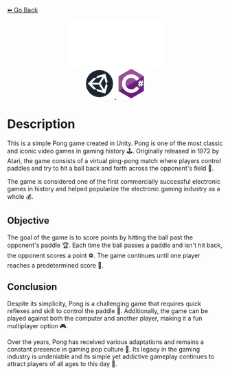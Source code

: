[⬅ Go Back](https://github.com/JpMunhozOliveira/Unity-Projects/blob/main/README.md)

<p align="center">
  <a href="#">
    <img src="https://github.com/JpMunhozOliveira/JpMunhozOliveira/blob/main/resources/images/UnityProjects/PongLogo.png" alt="Pong Logo" width="222" height="111">
  </a>
  <br>
  <a href="#">
    <img src="https://github.com/JpMunhozOliveira/JpMunhozOliveira/blob/main/resources/icons/tools/unity/unity.svg" alt="Unity" width="70" height="70">
  </a>
  <a href="#">
    <img src="https://github.com/JpMunhozOliveira/JpMunhozOliveira/blob/main/resources/icons/programming/csharp/csharp-original.svg" alt="Csharp" width="70" height="70">
  </a>
</p>

# Description

This is a simple Pong game created in Unity. Pong is one of the most classic and iconic video games in gaming history 🕹️. Originally released in 1972 by Atari, the game consists of a virtual ping-pong match where players control paddles and try to hit a ball back and forth across the opponent's field 🏓.

The game is considered one of the first commercially successful electronic games in history and helped popularize the electronic gaming industry as a whole 💰.

## Objective

The goal of the game is to score points by hitting the ball past the opponent's paddle 🏆. Each time the ball passes a paddle and isn't hit back, the opponent scores a point ⚽. The game continues until one player reaches a predetermined score 🏅.

## Conclusion

Despite its simplicity, Pong is a challenging game that requires quick reflexes and skill to control the paddle 👾. Additionally, the game can be played against both the computer and another player, making it a fun multiplayer option 🎮.

Over the years, Pong has received various adaptations and remains a constant presence in gaming pop culture 🎉. Its legacy in the gaming industry is undeniable and its simple yet addictive gameplay continues to attract players of all ages to this day 🌟.
